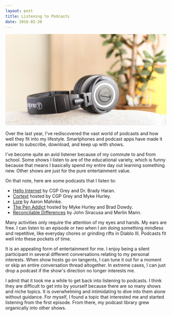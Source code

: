 ```yaml
---
layout: post
title: Listening to Podcasts
date: 2016-02-20
---
```


![](/assets/posts/2016-02-20-listening-to-podcasts.jpg)

Over the last year, I've rediscovered the vast world of podcasts and how well they fit into my lifestyle. Smartphones and podcast apps have made it easier to subscribe, download, and keep up with shows. 

I've become quite an avid listener because of my commute to and from school. Some shows I listen to are of the educational variety, which is funny because that means I basically spend my entire day out learning something new. Other shows are just for the pure entertainment value.

On that note, here are some podcasts that I listen to:

- [Hello Internet](http://www.hellointernet.fm/) by CGP Grey and Dr. Brady Haran.
- [Cortext](https://www.relay.fm/cortex) hosted by CGP Grey and Myke Hurley.
- [Lore](http://www.lorepodcast.com/) by Aaron Mahnke.
- [The Pen Addict](https://www.relay.fm/penaddict) hosted by Myke Hurley and Brad Dowdy.
- [Reconcilable Differences](https://www.relay.fm/rd) by John Siracusa and Merlin Mann.

Many activities only require the attention of my eyes and hands. My ears are free. I can listen to an episode or two when I am doing something mindless and repetitive, like everyday chores or grinding rifts in Diablo III. Podcasts fit well into these pockets of time.

It is an appealing form of entertainment for me. I enjoy being a silent participant in several different conversations relating to my personal interests. When show hosts go on tangents, I can tune it out for a moment or skip an entire conversation thread altogether. In extreme cases, I can just drop a podcast if the show's direction no longer interests me.

I admit that it took me a while to get back into listening to podcasts. I think they are difficult to get into by yourself because there are so many shows and niche topics. It is overwhelming and intimidating to dive into them alone without guidance. For myself, I found a topic that interested me and started listening from the first episode. From there, my podcast library grew organically into other shows.
